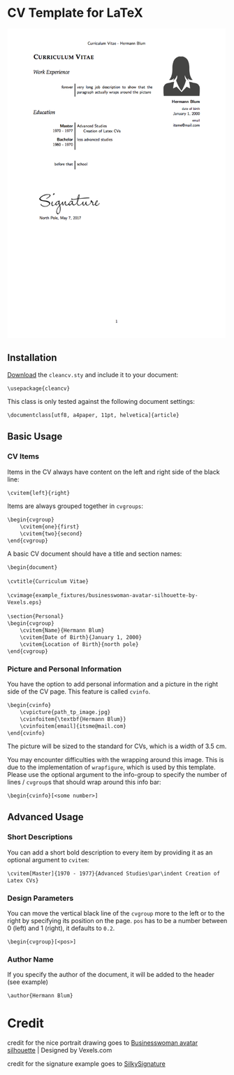 # CV Template for LaTeX

<img src="https://github.com/hermannsblum/Clean-CV/blob/master/example2.png" width="500">

## Installation

[Download](https://raw.githubusercontent.com/hermannsblum/Clean-CV/master/cleancv.sty) the `cleancv.sty` and include it to your document:

    \usepackage{cleancv}

This class is only tested against the following document settings:

    \documentclass[utf8, a4paper, 11pt, helvetica]{article}

## Basic Usage

### CV Items 
Items in the CV always have content on the left and right side of the black line:

    \cvitem{left}{right}

Items are always grouped together in `cvgroups`:

    \begin{cvgroup}
        \cvitem{one}{first}
        \cvitem{two}{second}
    \end{cvgroup}

A basic CV document should have a title and section names:

    \begin{document}

    \cvtitle{Curriculum Vitae}

    \cvimage{example_fixtures/businesswoman-avatar-silhouette-by-Vexels.eps}

    \section{Personal}
    \begin{cvgroup}
        \cvitem{Name}{Hermann Blum}
        \cvitem{Date of Birth}{January 1, 2000}
        \cvitem{Location of Birth}{north pole}
    \end{cvgroup}


### Picture and Personal Information

You have the option to add personal information and a picture in the right side of the CV page. This feature is called `cvinfo`.

    \begin{cvinfo}
        \cvpicture{path_tp_image.jpg}
        \cvinfoitem{\textbf{Hermann Blum}}
        \cvinfoitem[email]{itsme@mail.com}
    \end{cvinfo}

The picture will be sized to the standard for CVs, which is a width of 3.5 cm.

You may encounter difficulties with the wrapping around this image. This is due to the implementation of `wrapfigure`, which is used by this template. Please use the optional argument to the info-group to specify the number of lines / `cvgroup`s that should wrap around this info bar:

    \begin{cvinfo}[<some number>]

## Advanced Usage

### Short Descriptions

You can add a short bold description to every item by providing it as an optional argument to `cvitem`:

    \cvitem[Master]{1970 - 1977}{Advanced Studies\par\indent Creation of Latex CVs}

### Design Parameters

You can move the vertical black line of the `cvgroup` more to the left or to the right by specifying its position on the page. `pos` has to be a number between 0 (left) and 1 (right), it defaults to `0.2`.

    \begin{cvgroup}[<pos>]

### Author Name

If you specify the author of the document, it will be added to the header (see example)

    \author{Hermann Blum}


# Credit

credit for the nice portrait drawing goes to [Businesswoman avatar silhouette](https://www.vexels.com/vectors/png-svg/129677/businesswoman-avatar-silhouette) | Designed by Vexels.com

credit for the signature example goes to [SilkySignature](https://github.com/ww6015132/SilkySignature)
